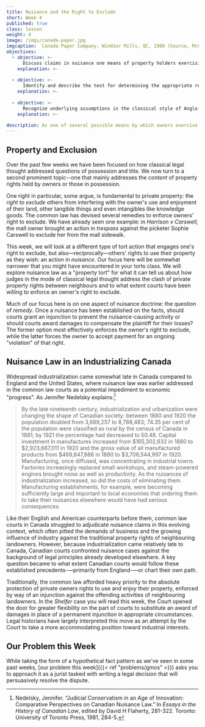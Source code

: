 ```yaml
---
title: Nuisance and the Right to Exclude
short: Week 4
published: true
class: lesson
weight: 4
image: /imgs/canada-paper.jpg
imgcaption:  Canada Paper Company, Windsor Mills, QC, 1909 (Source, McCord Museum, Montreal).
objectives:
  - objective: >-
      Discuss claims in nuisance one means of property holders exercising their right to exclude. 
    explanation: >-
      
  - objective: >-
      Identify and describe the test for determining the appropriate remedy in nuisance, while critically assessing whether or not this test helps us to consistently resolve a heavily contested legal issue. 
    explanation: >-
   
  - objective: >-
      Recognize underlying assumptions in the classical style of Anglo-Canadian legal thought as they manifest in judicial reasoning. 
    explanation: >-

description: As one of several possible means by which owners exercise their right to exclude others from their land, this week we examine the role of claims in nuisance and the challenging question of appropriate remedies. 
---
```


## Property and Exclusion

Over the past few weeks we have been focused on how classical legal thought addressed questions of possession and title. We now turn to a second prominent topic--one that mainly addresses the *content* of property rights held by owners or those in possession. 

One right in particular, some argue, is fundamental to private property: the *right to exclude* others from interfering with the owner's use and enjoyment of their land, other tangible things and even intangibles like knowledge goods. The common law has devised several remedies to enforce owners' right to exclude. We have already seen one example: in *Harrison v Carswell*, the mall owner brought an action in *trespass* against the picketer Sophie Carswell to exclude her from the mall sidewalk.

This week, we will look at a different type of tort action that engages one's right to exclude, but also—reciprocally—others' rights to use their property as they wish: an action in *nuisance*. Our focus here will be somewhat narrower that you might have encountered in your torts class. We will explore nuisance law as a "property tort" for what it can tell us about how judges in the mode of classical legal thought address the clash of private property rights between neighbours and to what extent courts have been willing to enforce an owner's right to exclude.

Much of our focus here is on one aspect of nuisance doctrine: the question of *remedy*. Once a nuisance has been established on the facts, should courts grant an injunction to prevent the nuisance-causing activity or should courts award damages to compensate the plaintiff for their losses? The former option most effectively enforces the owner's right to exclude, while the latter forces the owner to accept payment for an ongoing "violation" of that right.

## Nuisance Law in an Industrializing Canada

Widespread industrialization came somewhat late in Canada compared to England and the United States, where nuisance law was earlier addressed in the common law courts as a potential impediment to economic "progress". As Jennifer Nedelsky explains:[^nedelsky1981]

> By the late nineteenth century, industrialization and urbanization were changing the shape of Canadian society: between 1880 and 1920 the population doubled from 3,689,257 to 8,788,483; 74.35 per cent of the population were classified as rural by the census of Canada in 1881; by 1921 the percentage had decreased to 50.48. Capital investment in manufactures increased from $165,302,632 in 1880 to $2,923,667,011 in 1920 and the gross value of all manufactured products from $469,847,886 in 1880 to $3,706,544,997 in 1920. Manufacturing, once diffused, was concentrating in industrial towns. Factories increasingly replaced small workshops, and steam-powered engines brought noise as well as productivity. As the nuisances of industrialization increased, so did the costs of eliminating them. Manufacturing establishments, for example, were becoming sufficiently large and important to local economies that ordering them to take their nuisances elsewhere would have had serious consequences.

Like their English and American counterparts before them, common law courts in Canada struggled to adjudicate nuisance claims in this evolving context, which often pitted the demands of business and the growing influence of industry against the traditional property rights of neighbouring landowners. However, because industrialization came relatively late to Canada, Canadian courts confronted nuisance cases against the background of legal principles already developed elsewhere. A key question became to what extent Canadian courts would follow these established precedents-—primarily from England-—or chart their own path.

Traditionally, the common law afforded heavy priority to the absolute protection of private owners rights to use and enjoy their property, enforced by way of an injunction against the offending activities of neighbouring landowners. In the *Shelfer* case you will read this week, the Court opened the door for greater flexibility on the part of courts to substitute an award of damages in place of a permanent injunction in appropriate circumstances. Legal historians have largely interpreted this move as an attempt by the Court to take a more accommodating position toward industrial interests. 

## Our Problem this Week

While taking the form of a hypothetical fact pattern as we've seen in some past weeks, [our problem this week]({{< ref "problems/gmos" >}}) asks you to approach it as a jurist tasked with writing a legal decision that will persuasively resolve the dispute. 

[^nedelsky1981]: Nedelsky, Jennifer. “Judicial Conservatism in an Age of Innovation: Comparative Perspectives on Canadian Nuisance Law.” In *Essays in the History of Canadian Law*, edited by David H Flaherty, 281-322. Toronto: University of Toronto Press, 1981, 284-5.